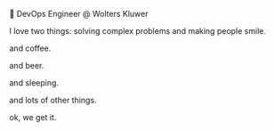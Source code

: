 💼 DevOps Engineer @ Wolters Kluwer

I love two things: solving complex problems and making people smile.

and coffee.

and beer.

and sleeping.

and lots of other things.

ok, we get it.
